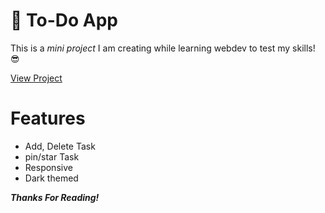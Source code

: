 # 📃 To-Do App

This is a *mini project* I am creating while learning webdev to test my skills! 😎

[View Project](https://tejas-narula.github.io/To-Do-app/)

# Features
- Add, Delete Task
- pin/star Task
- Responsive
- Dark themed

***Thanks For Reading!***
